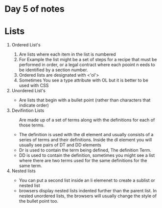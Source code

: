 # Day 5 of notes

# Lists

  <ol>
    <li> Ordered List's </li>
      <ol> 
        <li>Are lists where each item in the list is numbered</li>
        <li> For Example the list might be a set of steps for a recipe that must be performed in order, or a legal contract where each pooint n eeds to be identified by a section number.</li>
        <li> Ordered lists are designated with <'ol'></li>
        <li> Sometimes You see a type attribute with OL but it is better to be used with CSS</li>
      </ol>
    <li>Unordered List's </li>
      <ul>
        <li> Are lists that begin with a bullet point (rather than characters that indicate order)</li>
      </ul>
    <li>Devifintion Lists</li>
      <ul>
        <dl> Are made up of a set of terms along with the definitions for each of those terms.</dl>
          <li>The definition is used with the dl element and usually consists of a series of terms and their definitions. Inside the dl element you will usually see pairs of DT and DD elements</li>
          <li>Dr is used to contain the term being defined, The definition Term.</li>
          <li> DD is used to contain the definition, sometimes you might see a list where there are two terms used for the same definitions for the same term.</li>
      </ul>
    <li>Nested lists</li>
      <ul>
        <li>You can put a second list inside an li elemenet to create a sublist or nested list</li>
        <li>browsers display nested lists indented further than the parent list. In nested unordered lists, the browsers will usually change the style of the bullet point too.</li>
      </ul>
  </ol>
